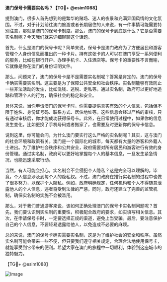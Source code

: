 **澳门保号卡需要实名吗？【TG💪+ @esim1088】**

提到澳门，很多人首先想到的是繁华的赌场、迷人的夜景和充满异国风情的文化氛围。不过，对于计划前往澳门旅游或者长期居住的人来说，有一件事情可能需要特别注意，那就是澳门的保号卡制度。那么，澳门的保号卡到底是什么？它是否需要实名制呢？今天我们就来详细聊聊这个话题。

首先，什么是澳门的保号卡呢？简单来说，保号卡是澳门政府为了方便居民和游客管理个人身份信息而推出的一种卡片。持有这张卡的人可以在澳门享受一系列便利的服务，比如在银行开户、办理手机卡、入住酒店等。保号卡的重要性不言而喻，它就像是你在澳门的身份证明文件。

那么，问题来了，澳门的保号卡是不是需要实名制呢？答案是肯定的。澳门的保号卡确实需要实名制。这主要是为了保障公共安全和社会秩序。实名制能够有效防止一些非法活动的发生，比如洗钱、逃税、走私等。通过实名制，政府可以更好地追踪和管理个人的行为，确保社会的稳定和安全。

具体来说，当你申请澳门的保号卡时，你需要提供真实有效的个人信息，包括但不限于姓名、身份证号码、联系方式、居住地址等。这些信息会经过严格的审核，只有通过审核后，你才能成功获得保号卡。此外，在日常使用过程中，如果你的信息发生变化，比如更换了手机号码或者搬家了，也需要及时更新你的保号卡信息。

说到这里，你可能会问，为什么澳门要实行这么严格的实名制呢？其实，这与澳门的社会环境和政策有关。澳门是一个国际化的城市，每天都有大量的游客和外籍人士进出。为了维护社会秩序和公共安全，政府需要对所有居民和游客进行有效的身份管理。通过实名制，政府可以更好地掌握每个人的基本信息，一旦发生紧急情况，也能迅速采取行动。

当然，有人可能会担心，实名制会不会侵犯个人隐私？这是完全可以理解的。毕竟，个人信息涉及到每个人的隐私权。不过，澳门政府在推行实名制的过程中也做了很多努力，以保护个人隐私。例如，政府明确规定，任何机构和个人不得随意泄露他人的个人信息，违者将受到法律的严惩。同时，政府还建立了完善的监管机制，确保实名制的实施不会被滥用。

那么，对于我们普通游客来说，该如何正确处理澳门的保号卡实名制问题呢？首先，我们要认识到实名制的重要性，积极配合政府的要求，如实填写相关信息。其次，在申请保号卡时，一定要选择正规的渠道，避免上当受骗。最后，要注意保护自己的个人信息，不要轻易透露给他人，以免造成不必要的麻烦。

总的来说，澳门的保号卡确实需要实名制，这是为了维护社会的安全和秩序。虽然实名制可能会带来一些不便，但只要我们遵守相关规定，合理合法地使用保号卡，就能享受到它带来的便利。希望大家在澳门的旅程中一切顺利，体验到这座城市的独特魅力。

【TG💪+ @esim1088】

![Image](https://i.postimg.cc/4NQfJmqS/Snipaste-2025-05-13-00-14-12.png)